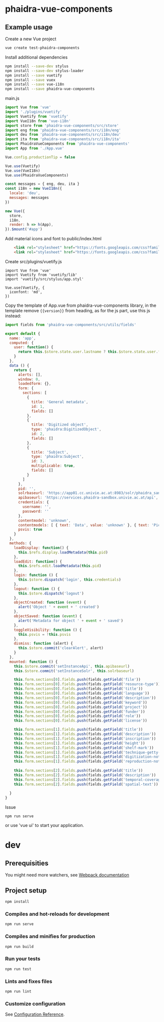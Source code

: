 # phaidra-vue-components

## Example usage

Create a new Vue project
```bash
vue create test-phaidra-components
```

Install additional dependencies
```bash
npm install --save-dev stylus
npm install --save-dev stylus-loader
npm install --save vuetify
npm install --save vuex
npm install --save vue-i18n
npm install --save phaidra-vue-components
```

main.js
```js
import Vue from 'vue'
import './plugins/vuetify'
import Vuetify from 'vuetify'
import VueI18n from 'vue-i18n'
import store from 'phaidra-vue-components/src/store'
import eng from 'phaidra-vue-components/src/i18n/eng'
import deu from 'phaidra-vue-components/src/i18n/deu'
import ita from 'phaidra-vue-components/src/i18n/ita'
import PhaidraVueComponents from 'phaidra-vue-components'
import App from './App.vue'

Vue.config.productionTip = false

Vue.use(Vuetify)
Vue.use(VueI18n)
Vue.use(PhaidraVueComponents)

const messages = { eng, deu, ita }
const i18n = new VueI18n({
  locale: 'deu',
  messages: messages
})

new Vue({
  store,
  i18n,
  render: h => h(App),
}).$mount('#app')

```

Add material icons and font to public/index.html
```html
    <link rel="stylesheet" href="https://fonts.googleapis.com/css?family=Roboto:100,300,400,500,700,900">
    <link rel="stylesheet" href="https://fonts.googleapis.com/css?family=Material+Icons">
```

Create src/plugins/vuetify.js
```
import Vue from 'vue'
import Vuetify from 'vuetify/lib'
import 'vuetify/src/stylus/app.styl'

Vue.use(Vuetify, {
  iconfont: 'md',
})
```

Copy the template of App.vue from phaidra-vue-components library, in the template remove `{{version}}` from heading, as for the js part, use this js instead:
```js
import fields from 'phaidra-vue-components/src/utils/fields'

export default {
  name: 'app',
  computed: {
    user: function() {
      return this.$store.state.user.lastname ? this.$store.state.user.firstname + ' ' + this.$store.state.user.lastname : null
    }
  },
  data () {
    return {
      alerts: [],
      window: 0,
      loadedform: {},
      form: {
        sections: [
          {
            title: 'General metadata',
            id: 1,
            fields: []
          },
          {
            title: 'Digitized object',
            type: 'phaidra:DigitizedObject',
            id: 2,
            fields: []
          },
          {
            title: 'Subject',
            type: 'phaidra:Subject',
            id: 3,
            multiplicable: true,
            fields: []
          }
        ]
      },
      pid: '',
      solrbaseurl: 'https://app01.cc.univie.ac.at:8983/solr/phaidra_sandbox',
      apibaseurl: 'https://services.phaidra-sandbox.univie.ac.at/api',
      credentials: {
        username: '',
        password: ''
      },
      contentmodel: 'unknown',
      contentmodels: [ { text: 'Data', value: 'unknown' }, { text: 'Picture', value: 'picture' } ],
      psvis: true
    }
  },
  methods: {
    loadDisplay: function() {
      this.$refs.display.loadMetadata(this.pid)
    },
    loadEdit: function() {
      this.$refs.edit.loadMetadata(this.pid)
    },
    login: function () {
      this.$store.dispatch('login', this.credentials)
    },
    logout: function () {
      this.$store.dispatch('logout')
    },
    objectCreated: function (event) {
      alert('Object ' + event + ' created')
    },
    objectSaved: function (event) {
      alert('Metadata for object ' + event + ' saved')
    },
    toggleVisibility: function () {
      this.psvis = !this.psvis
    },    
    dismiss: function (alert) {
      this.$store.commit('clearAlert', alert)
    }
  },
  mounted: function () {
    this.$store.commit('setInstanceApi', this.apibaseurl)
    this.$store.commit('setInstanceSolr', this.solrbaseurl)

    this.form.sections[0].fields.push(fields.getField('file'))
    this.form.sections[0].fields.push(fields.getField('resource-type'))
    this.form.sections[0].fields.push(fields.getField('title'))
    this.form.sections[0].fields.push(fields.getField('language'))
    this.form.sections[0].fields.push(fields.getField('description'))
    this.form.sections[0].fields.push(fields.getField('keyword'))
    this.form.sections[0].fields.push(fields.getField('project'))
    this.form.sections[0].fields.push(fields.getField('funder'))
    this.form.sections[0].fields.push(fields.getField('role'))
    this.form.sections[0].fields.push(fields.getField('license'))

    this.form.sections[1].fields.push(fields.getField('title'))
    this.form.sections[1].fields.push(fields.getField('description'))
    this.form.sections[1].fields.push(fields.getField('inscription'))
    this.form.sections[1].fields.push(fields.getField('height'))
    this.form.sections[1].fields.push(fields.getField('shelf-mark'))
    this.form.sections[1].fields.push(fields.getField('technique-getty-aat-select'))
    this.form.sections[1].fields.push(fields.getField('digitization-note'))
    this.form.sections[1].fields.push(fields.getField('reproduction-note'))
    
    this.form.sections[2].fields.push(fields.getField('title'))
    this.form.sections[2].fields.push(fields.getField('description'))
    this.form.sections[2].fields.push(fields.getField('temporal-coverage'))
    this.form.sections[2].fields.push(fields.getField('spatial-text'))
    
  }
}
```

Issue
```
npm run serve
```
or use 'vue ui' to start your application.

# dev

## Prerequisities

You might need more watchers, see [Webpack documentation](https://webpack.js.org/configuration/watch/#not-enough-watchers)

## Project setup
```
npm install
```

### Compiles and hot-reloads for development
```
npm run serve
```

### Compiles and minifies for production
```
npm run build
```

### Run your tests
```
npm run test
```

### Lints and fixes files
```
npm run lint
```

### Customize configuration
See [Configuration Reference](https://cli.vuejs.org/config/).
